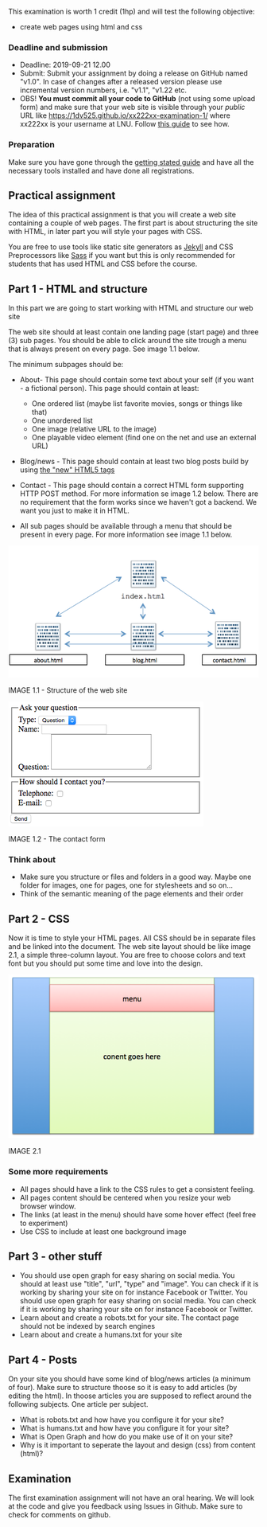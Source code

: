 This examination is worth 1 credit (1hp) and will test the following objective:
- create web pages using html and css

### Deadline and submission
* Deadline: 2019-09-21 12.00
* Submit: Submit your assignment by doing a release on GitHub named "v1.0". In case of changes after a released version please use incremental version numbers, i.e. "v1.1", "v1.22 etc.
* OBS! **You must commit all your code to GitHub** (not using some upload form) and make sure that your web site is visible through your *public* URL like https://1dv525.github.io/xx222xx-examination-1/ where xx222xx is your username at LNU. Follow [this guide](https://coursepress.lnu.se/kurs/introduction-to-web-programming/github-pages/) to see how.

### Preparation
Make sure you have gone through the [getting stated guide](https://coursepress.lnu.se/kurs/introduction-to-web-programming/getting-started/) and have all the necessary tools installed and have done all registrations.

## Practical assignment
The idea of this practical assignment is that you will create a web site containing a couple of web pages. The first part is about structuring the site with HTML, in later part you will style your pages with CSS.

You are free to use tools like static site generators as [Jekyll](https://jekyllrb.com/) and CSS Preprocessors like [Sass](http://sass-lang.com/) if you want but this is only recommended for students that has used HTML and CSS before the course.

## Part 1 - HTML and structure
In this part we are going to start working with HTML and structure our web site

The web site should at least contain one landing page (start page) and three (3) sub pages. You should be able to click around the site trough a menu that is always present on every page. See image 1.1 below.

The minimum subpages should be:

* About- This page should contain some text about your self (if you want - a fictional person). This page should contain at least:
  * One ordered list (maybe list favorite movies, songs or things like that)
  * One unordered list
  * One image (relative URL to the image)
  * One playable video element (find one on the net and use an external URL)
* Blog/news - This page should contain at least two blog posts build by using [the "new" HTML5 tags](http://www.htmlgoodies.com/tutorials/html5/new-tags-in-html5.html)
* Contact - This page should contain a correct HTML form supporting HTTP POST method. For more information se image 1.2 below. There are no requirement that the form works since we haven't got a backend. We want you just to make it in HTML.

* All sub pages should be available through a menu that should be present in every page.
For more information see image 1.1 below.

![image 1.1](https://github.com/1dv525/syllabus/raw/master/examination/images/structure.png)

IMAGE 1.1 - Structure of the web site


![image 1.2](https://github.com/1dv525/syllabus/raw/master/examination/images/contactform.png)

IMAGE 1.2 - The contact form

### Think about
* Make sure you structure or files and folders in a good way. Maybe one folder for images, one for pages, one for stylesheets and so on...
* Think of the semantic meaning of the page elements and their order


## Part 2 - CSS
Now it is time to style your HTML pages. All CSS should be in separate files and be linked into the document. The web site layout should be like image 2.1, a simple three-column layout. You are free to choose colors and text font but you should put some time and love into the design.

![Image 2.1](https://github.com/1dv525/syllabus/raw/master/examination/images/layout.png)

IMAGE 2.1


### Some more requirements

* All pages should have a link to the CSS rules to get a consistent feeling.
* All pages content should be centered when you resize your web browser window.
* The links (at least in the menu) should have some hover effect (feel free to experiment)
* Use CSS to include at least one background image


## Part 3 - other stuff
* You should use open graph for easy sharing on social media. You should at least use "title", "url", "type" and "image". You can check if it is working by sharing your site on for instance Facebook or Twitter. You should use open graph for easy sharing on social media. You can check if it is working by sharing your site on for instance Facebook or Twitter.
* Learn about and create a robots.txt for your site. The contact page should not be indexed by search engines
* Learn about and create a humans.txt for your site

## Part 4 - Posts
On your site you should have some kind of blog/news articles (a minimum of four). Make sure to structure thoose so it is easy to add articles (by editing the html). 
In thoose articles you are supposed to reflect around the following subjects. One article per subject.
* What is robots.txt and how have you configure it for your site?
* What is humans.txt and how have you configure it for your site?
* What is Open Graph and how do you make use of it on your site?
* Why is it important to seperate the layout and design (css) from content (html)?

## Examination
The first examination assignment will not have an oral hearing. We will look at the code and give you feedback using Issues in Github. Make sure to check for comments on github.
